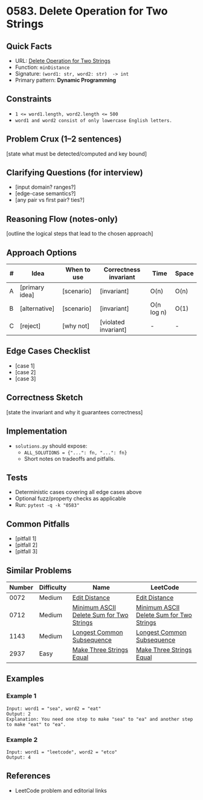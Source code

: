 # 0583. Delete Operation for Two Strings

## Quick Facts

- URL: [Delete Operation for Two Strings](https://leetcode.com/problems/delete-operation-for-two-strings/)
- Function: `minDistance`
- Signature: `(word1: str, word2: str)  -> int`
- Primary pattern: **Dynamic Programming**

## Constraints

- `1 <= word1.length, word2.length <= 500`
- `word1 and word2 consist of only lowercase English letters.`

## Problem Crux (1–2 sentences)

[state what must be detected/computed and key bound]

## Clarifying Questions (for interview)

- [input domain? ranges?]
- [edge-case semantics?]
- [any pair vs first pair? ties?]

## Reasoning Flow (notes-only)

[outline the logical steps that lead to the chosen approach]

## Approach Options

| # | Idea | When to use | Correctness invariant | Time | Space |
|---|------|-------------|-----------------------|------|-------|
| A | [primary idea] | [scenario] | [invariant] | O(n) | O(n) |
| B | [alternative] | [scenario] | [invariant] | O(n log n) | O(1) |
| C | [reject] | [why not] | [violated invariant] | - | - |

## Edge Cases Checklist

- [case 1]
- [case 2]
- [case 3]

## Correctness Sketch

[state the invariant and why it guarantees correctness]

## Implementation

- `solutions.py` should expose:
  - `ALL_SOLUTIONS = {"...": fn, "...": fn}`
  - Short notes on tradeoffs and pitfalls.

## Tests

- Deterministic cases covering all edge cases above
- Optional fuzz/property checks as applicable
- Run: `pytest -q -k "0583"`

## Common Pitfalls

- [pitfall 1]
- [pitfall 2]
- [pitfall 3]

## Similar Problems

| Number | Difficulty | Name | LeetCode |
|---|---|---|---|
| 0072 | Medium | [Edit Distance](../0072-edit-distance/readme.md) | [Edit Distance](https://leetcode.com/problems/edit-distance/) |
| 0712 | Medium | [Minimum ASCII Delete Sum for Two Strings](../0712-minimum-ascii-delete-sum-for-two-strings/readme.md) | [Minimum ASCII Delete Sum for Two Strings](https://leetcode.com/problems/minimum-ascii-delete-sum-for-two-strings/) |
| 1143 | Medium | [Longest Common Subsequence](../1143-longest-common-subsequence/readme.md) | [Longest Common Subsequence](https://leetcode.com/problems/longest-common-subsequence/) |
| 2937 | Easy | [Make Three Strings Equal](../2937-make-three-strings-equal/readme.md) | [Make Three Strings Equal](https://leetcode.com/problems/make-three-strings-equal/) |

## Examples

### Example 1

```text
Input: word1 = "sea", word2 = "eat"
Output: 2
Explanation: You need one step to make "sea" to "ea" and another step to make "eat" to "ea".
```

### Example 2

```text
Input: word1 = "leetcode", word2 = "etco"
Output: 4
```

## References

- LeetCode problem and editorial links
